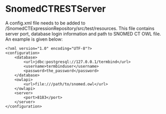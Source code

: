 SnomedCTRESTServer
==================
A config.xml file needs to be added to /SnomedCTExpressionRepository/src/test/resources. 
This file contains server port, database login information and path to SNOMED CT OWL file. 
An example is given below:

```
<?xml version="1.0" encoding="UTF-8"?>
<configuration>
	<database>
		<url>jdbc:postgresql://127.0.0.1/termbind</url>
		<username>termbinduser</username>
		<password>the_password</password>
	</database>
	<owlapi>
		<url>file:///path/to/snomed.owl</url>
	</owlapi>
	<server>
		<port>8183</port>
	</server>
</configuration>
```
